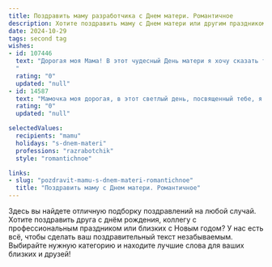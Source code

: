 ```yaml
---
title: Поздравить маму разработчика с Днем матери. Романтичное
description: Хотите поздравить маму с Днем матери или другим праздником? Наш ИИ создаст незабываемое поздравление, а вы обязательно выделитесь среди других.  
date: 2024-10-29
tags: second tag
wishes:
- id: 107446
  text: "Дорогая моя Мама! В этот чудесный День матери я хочу сказать тебе, сколько любви и нежности ты хранишь в своем сердце, сколько тепла и света излучаешь в мир.  Ты – мой самый главный вдохновитель, мой  бесконечный источник силы и добра.  Пусть каждая строчка кода, каждый созданный мной проект будут наполнены той же любовью и заботой, которые ты даришь мне. С Днем матери, моя любимая!
  "
  rating: "0"
  updated: "null"
- id: 14587
  text: "Мамочка моя дорогая, в этот светлый день, посвященный тебе, я хочу сказать, как сильно я тебя люблю и ценю. Твоя забота, поддержка и мудрость всегда были моим маяком в жизни. Как разработчик, я стремлюсь к успеху, но знаю, что всегда могу на тебя рассчитывать. Пусть твои дни наполняются радостью и любовью, как ты наполняла мою жизнь. С праздником, моя прекрасная мама!"
  rating: "0"
  updated: "null"

selectedValues:
  recipients: "mamu"
  holidays: "s-dnem-materi"
  professions: "razrabotchik"
  style: "romantichnoe"

links:
- slug: "pozdravit-mamu-s-dnem-materi-romantichnoe"
  title: "Поздравить маму с Днем матери. Романтичное"
---
```


Здесь вы найдете отличную подборку поздравлений на любой случай.
Хотите поздравить друга с днём рождения, коллегу с профессиональным праздником или близких с Новым годом? У нас есть всё, чтобы сделать ваш поздравительный текст незабываемым. Выбирайте нужную категорию и находите лучшие слова для ваших близких и друзей!
